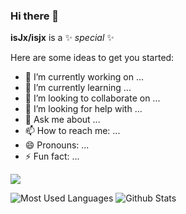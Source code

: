 ### Hi there 👋


**isJx/isjx** is a ✨ _special_ ✨

Here are some ideas to get you started:

- 🔭 I’m currently working on ...
- 🌱 I’m currently learning ...
- 👯 I’m looking to collaborate on ...
- 🤔 I’m looking for help with ...
- 💬 Ask me about ...
- 📫 How to reach me: ...
- 😄 Pronouns: ...
- ⚡ Fun fact: ...

![](https://img.shields.io/badge/IDE-VSCODE-blue)

![Most Used Languages](https://github-readme-stats.vercel.app/api/top-langs/?username=isJx&theme=red&layout=compact)
![Github Stats](https://github-readme-stats.vercel.app/api?username=isJx&show_icons=true&theme=pink&count_private=true)
